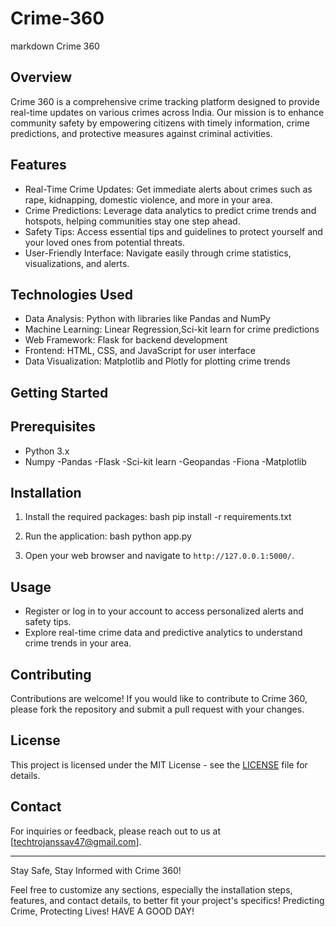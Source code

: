 # Crime-360
markdown
Crime 360

## Overview
Crime 360 is a comprehensive crime tracking platform designed to provide real-time updates on various crimes across India. Our mission is to enhance community safety by empowering citizens with timely information, crime predictions, and protective measures against criminal activities.

## Features
- Real-Time Crime Updates: Get immediate alerts about crimes such as rape, kidnapping, domestic violence, and more in your area.
- Crime Predictions: Leverage data analytics to predict crime trends and hotspots, helping communities stay one step ahead.
- Safety Tips: Access essential tips and guidelines to protect yourself and your loved ones from potential threats.
- User-Friendly Interface: Navigate easily through crime statistics, visualizations, and alerts.

## Technologies Used
- Data Analysis: Python with libraries like Pandas and NumPy
- Machine Learning: Linear Regression,Sci-kit learn for crime predictions
- Web Framework: Flask for backend development
- Frontend: HTML, CSS, and JavaScript for user interface
- Data Visualization: Matplotlib and Plotly for plotting crime trends

## Getting Started
## Prerequisites
- Python 3.x
- Numpy
-Pandas
-Flask
-Sci-kit learn
-Geopandas
-Fiona
-Matplotlib

## Installation
1. Install the required packages:
   bash
   pip install -r requirements.txt
   

2. Run the application:
   bash
   python app.py
   

3. Open your web browser and navigate to `http://127.0.0.1:5000/`.

## Usage
- Register or log in to your account to access personalized alerts and safety tips.
- Explore real-time crime data and predictive analytics to understand crime trends in your area.

## Contributing
Contributions are welcome! If you would like to contribute to Crime 360, please fork the repository and submit a pull request with your changes.

## License
This project is licensed under the MIT License - see the [LICENSE](LICENSE) file for details.

## Contact
For inquiries or feedback, please reach out to us at [techtrojanssav47@gmail.com].

---

Stay Safe, Stay Informed with Crime 360!


Feel free to customize any sections, especially the installation steps, features, and contact details, to better fit your project's specifics!
Predicting Crime, Protecting Lives! HAVE A GOOD DAY!
